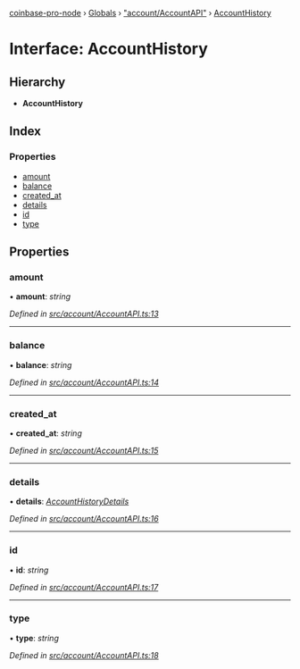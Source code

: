 [coinbase-pro-node](../README.md) › [Globals](../globals.md) › ["account/AccountAPI"](../modules/_account_accountapi_.md) › [AccountHistory](_account_accountapi_.accounthistory.md)

# Interface: AccountHistory

## Hierarchy

- **AccountHistory**

## Index

### Properties

- [amount](_account_accountapi_.accounthistory.md#amount)
- [balance](_account_accountapi_.accounthistory.md#balance)
- [created_at](_account_accountapi_.accounthistory.md#created_at)
- [details](_account_accountapi_.accounthistory.md#details)
- [id](_account_accountapi_.accounthistory.md#id)
- [type](_account_accountapi_.accounthistory.md#type)

## Properties

### amount

• **amount**: _string_

_Defined in [src/account/AccountAPI.ts:13](https://github.com/bennyn/coinbase-pro-node/blob/a33aec9/src/account/AccountAPI.ts#L13)_

---

### balance

• **balance**: _string_

_Defined in [src/account/AccountAPI.ts:14](https://github.com/bennyn/coinbase-pro-node/blob/a33aec9/src/account/AccountAPI.ts#L14)_

---

### created_at

• **created_at**: _string_

_Defined in [src/account/AccountAPI.ts:15](https://github.com/bennyn/coinbase-pro-node/blob/a33aec9/src/account/AccountAPI.ts#L15)_

---

### details

• **details**: _[AccountHistoryDetails](_account_accountapi_.accounthistorydetails.md)_

_Defined in [src/account/AccountAPI.ts:16](https://github.com/bennyn/coinbase-pro-node/blob/a33aec9/src/account/AccountAPI.ts#L16)_

---

### id

• **id**: _string_

_Defined in [src/account/AccountAPI.ts:17](https://github.com/bennyn/coinbase-pro-node/blob/a33aec9/src/account/AccountAPI.ts#L17)_

---

### type

• **type**: _string_

_Defined in [src/account/AccountAPI.ts:18](https://github.com/bennyn/coinbase-pro-node/blob/a33aec9/src/account/AccountAPI.ts#L18)_
